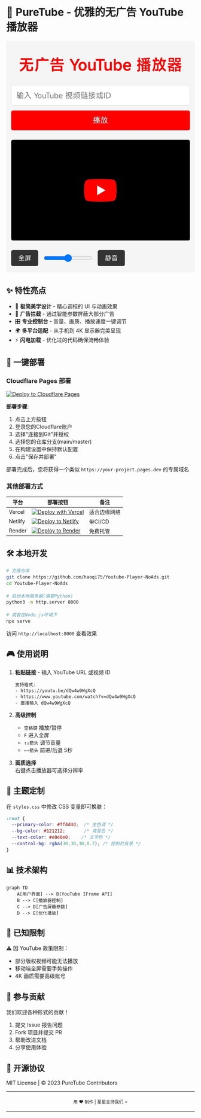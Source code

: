# 🎥 PureTube - 优雅的无广告 YouTube 播放器  

![PureTube 界面展示](./screenshot.jpg)  

## ✨ 特性亮点  

- 🌈 **极简美学设计** - 精心调校的 UI 与动画效果  
- 🚫 **广告拦截** - 通过智能参数屏蔽大部分广告  
- 🎛️ **专业控制台** - 音量、画质、播放速度一键调节  
- 🌍 **多平台适配** - 从手机到 4K 显示器完美呈现  
- ⚡ **闪电加载** - 优化过的代码确保流畅体验  

## 🚀 一键部署

### Cloudflare Pages 部署

[![Deploy to Cloudflare Pages](https://deploy.workers.cloudflare.com/button)](https://dash.cloudflare.com/?to=/:account/pages/new/upload?url=https://github.com/haoqi75/Youtube-Player-NoAds)

**部署步骤**:
1. 点击上方按钮
2. 登录您的Cloudflare账户
3. 选择"连接到Git"并授权
4. 选择您的仓库分支(main/master)
5. 在构建设置中保持默认配置
6. 点击"保存并部署"

部署完成后，您将获得一个类似 `https://your-project.pages.dev` 的专属域名

### 其他部署方式

| 平台 | 部署按钮 | 备注 |
|------|----------|------|
| Vercel | [![Deploy with Vercel](https://vercel.com/button)](https://vercel.com/new/clone?repository-url=https://github.com/haoqi75/Youtube-Player-NoAds) | 适合边缘网络 |
| Netlify | [![Deploy to Netlify](https://www.netlify.com/img/deploy/button.svg)](https://app.netlify.com/start/deploy?repository=https://github.com/haoqi75/Youtube-Player-NoAds) | 带CI/CD |
| Render | [![Deploy to Render](https://render.com/images/deploy-to-render-button.svg)](https://render.com/deploy) | 免费托管 |

## 🛠️ 本地开发

```bash
# 克隆仓库
git clone https://github.com/haoqi75/Youtube-Player-NoAds.git
cd Youtube-Player-NoAds

# 启动本地服务器(需要Python)
python3 -m http.server 8000

# 或者在Node.js环境下
npx serve
```

访问 `http://localhost:8000` 查看效果

## 🎮 使用说明  

1. **粘贴链接** - 输入 YouTube URL 或视频 ID  
   ```
   支持格式:
   - https://youtu.be/dQw4w9WgXcQ
   - https://www.youtube.com/watch?v=dQw4w9WgXcQ
   - 直接输入 dQw4w9WgXcQ
   ```

2. **高级控制**  
   - `空格键` 播放/暂停  
   - `F` 进入全屏  
   - `↑↓箭头` 调节音量  
   - `←→箭头` 前进/后退 5秒  

3. **画质选择**  
   右键点击播放器可选择分辨率  

## 🌈 主题定制  

在 `styles.css` 中修改 CSS 变量即可换肤：  
```css
:root {
  --primary-color: #ff4d4d;  /* 主色调 */
  --bg-color: #121212;       /* 背景色 */
  --text-color: #e0e0e0;    /* 文字色 */
  --control-bg: rgba(30,30,30,0.7); /* 控制栏背景 */
}
```

## 📊 技术架构  

```mermaid
graph TD
    A[用户界面] --> B[YouTube IFrame API]
    B --> C[播放器控制]
    C --> D[广告屏蔽参数]
    D --> E[优化播放]
```

## 🚧 已知限制  

⚠️ 因 YouTube 政策限制：  
- 部分版权视频可能无法播放  
- 移动端全屏需要手势操作  
- 4K 画质需要高级账号  

## 🤝 参与贡献  

我们欢迎各种形式的贡献！  
1. 提交 Issue 报告问题  
2. Fork 项目并提交 PR  
3. 帮助改进文档  
4. 分享使用体验  

## 📜 开源协议  

MIT License | © 2023 PureTube Contributors  

---

<div align="center">
  <sub>用 ❤️ 制作 | 星星支持我们 ⭐</sub>
</div>

---
